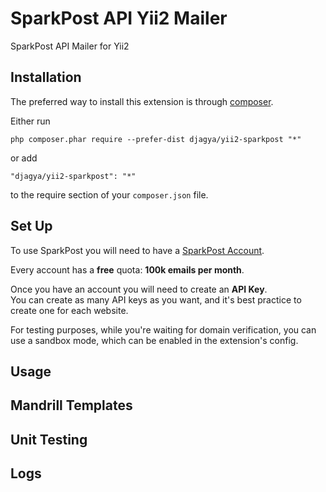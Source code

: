 SparkPost API Yii2 Mailer
======================
SparkPost API Mailer for Yii2


Installation
------------

The preferred way to install this extension is through [composer](http://getcomposer.org/download/).

Either run

```
php composer.phar require --prefer-dist djagya/yii2-sparkpost "*"
```

or add

```
"djagya/yii2-sparkpost": "*"
```

to the require section of your `composer.json` file.


Set Up
------

To use SparkPost you will need to have a [SparkPost Account](https://www.sparkpost.com/). 

Every account has a **free** quota: **100k emails per month**. 

Once you have an account you will need to create an **API Key**.  
You can create as many API keys as you want, and it's best practice to create one for each website.  

For testing purposes, while you're waiting for domain verification, you can use a sandbox mode, which can be enabled in the extension's config.

Usage
-----


Mandrill Templates
------------------


Unit Testing
------------


Logs
----

